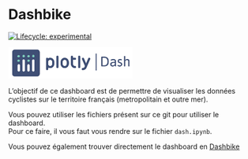 # Dashbike

<!-- badges: start -->

[![Lifecycle:
experimental](https://img.shields.io/badge/lifecycle-experimental-orange.svg)](https://lifecycle.r-lib.org/articles/stages.html#experimental)

<!-- badges: end -->

<img src="plotly_dash.png" alt="Plotly Logo" width="50%">

L’objectif de ce dashboard est de permettre de visualiser les données
cyclistes sur le territoire français (metropolitain et outre mer).  

Vous pouvez utiliser les fichiers présent sur ce git pour utiliser le dashboard.  
Pour ce faire, il vous faut vous rendre sur le fichier `dash.ipynb`.  
  
Vous pouvez également trouver directement le dashboard en <a href="https://dashbike.onrender.com" class="badge badge-info">Dashbike</a>




